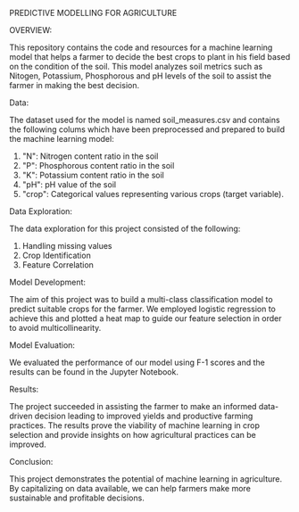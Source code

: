 PREDICTIVE MODELLING FOR AGRICULTURE

OVERVIEW:

This repository contains the code and resources for a machine learning model that helps a farmer to decide the best crops to plant in his field based on the condition of the soil. This model analyzes soil metrics such as Nitogen, Potassium, Phosphorous and pH levels of the soil to assist the farmer in making the best decision.

Data:

The dataset used for the model is named soil_measures.csv and contains the following colums which have been preprocessed and prepared to build the machine learning model:
1. "N": Nitrogen content ratio in the soil
2. "P": Phosphorous content ratio in the soil
3. "K": Potassium content ratio in the soil
4. "pH": pH value of the soil
5. "crop": Categorical values representing various crops (target variable).

Data Exploration:

The data exploration for this project consisted of the following:
1. Handling missing values
2. Crop Identification
3. Feature Correlation

Model Development:

The aim of this project was to build a multi-class classification model to predict suitable crops for the farmer. We employed logistic regression to achieve this and plotted a heat map to guide our feature selection in order to avoid multicollinearity.

Model Evaluation:

We evaluated the performance of our model using F-1 scores and the results can be found in the Jupyter Notebook.

Results:

The project succeeded in assisting the farmer to make an informed data-driven decision leading to improved yields and productive farming practices. The results prove the viability of machine learning in crop selection and provide insights on how agricultural practices can be improved.

Conclusion:

This project demonstrates the potential of machine learning in agriculture. By capitalizing on data available, we can help farmers make more sustainable and profitable decisions.